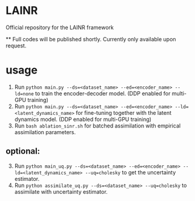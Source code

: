 # LAINR
Official repository for the LAINR framework

** Full codes will be published shortly. Currently only available upon request.
# usage
1. Run `python main.py --ds=<dataset_name> --ed=<encoder_name> --ld=none` to train the encoder-decoder model. (DDP enabled for multi-GPU training)
2. Run `python main.py --ds=<dataset_name> --ed=<encoder_name> --ld=<latent_dynamics_name>` for fine-tuning together with the latent dynamics model. (DDP enabled for multi-GPU training)
3. Run `bash ablation_sinr.sh` for batched assimilation with empirical assimilation parameters.

## optional:

3. Run `python main_uq.py --ds=<dataset_name> --ed=<encoder_name> --ld=<latent_dynamics_name> --uq=cholesky` to get the uncertainty estimator.
4. Run `python assimilate_uq.py --ds=<dataset_name> --uq=cholesky` to assimilate with uncertainty estimator.